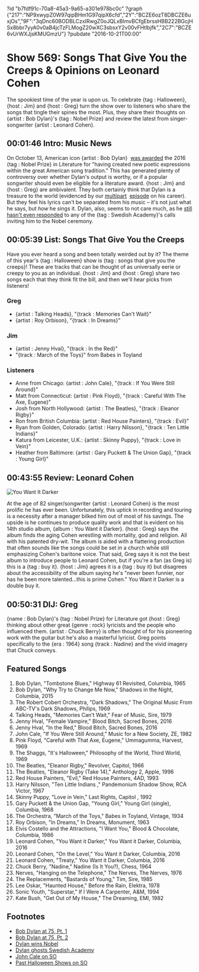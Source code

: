 ?id "b7fdf91c-70a8-45a3-9a65-a301e978bc0c"
?graph {"217":"NP9xwypZ0W97qipBHm1G97qipX6cfd","2Y":"BCZE6ozT8DBCZE6uxjOs","9F":"3qDnc60BODBLCzxIRwgZ0oJQLxBImvBCfgEbrssHBB222BGcjHSx8bbr7yyA0v0aB4jcTzFLMogZ20wXC3sbsxY2v00vFHtlbjfk","2C7":"BCZE6vUrWXJjsKMUGmzU"}
?pubdate "2016-10-21T00:00"
# Show 569: Songs That Give You the Creeps & Opinions on Leonard Cohen

The spookiest time of the year is upon us. To celebrate {tag : Halloween}, {host : Jim} and {host : Greg} turn the show over to listeners who share the songs that tingle their spines the most. Plus, they share their thoughts on {artist : Bob Dylan}'s {tag : Nobel Prize} and review the latest from singer-songwriter {artist : Leonard Cohen}.



## 00:01:46 Intro: Music News


On October 13, American icon {artist : Bob Dylan}  [was awarded](https://www.nobelprize.org/nobel_prizes/literature/laureates/2016/) the 2016 {tag : Nobel Prize} in Literature for "having created new poetic expressions within the great American song tradition." This has generated plenty of controversy over whether Dylan's output is worthy, or if a popular songwriter should even be eligible for a literature award. {host : Jim} and {host : Greg} are ambivalent. They both certainly think that Dylan is a treasure to the world (evidenced by our [multipart](/show/548)  [episode](/show/549) on his career). But they feel his lyrics can't be separated from his music – it's not just what he says, but *how* he sings it. Dylan, also, seems to not care much, as he [still hasn't even responded](https://www.theguardian.com/music/2016/oct/17/nobel-prize-bob-dylan-unable-to-reach) to any of the {tag : Swedish Academy}'s calls inviting him to the Nobel ceremony.



## 00:05:39 List: Songs That Give You the Creeps

Have you ever heard a song and been totally weirded out by it? The theme of this year's {tag : Halloween} show is {tag : songs that give you the creeps}! These are tracks that can be thought of as universally eerie or creepy to you as an individual. {host : Jim} and {host : Greg} share two songs each that they think fit the bill, and then we'll hear picks from listeners!


### Greg

- {artist : Talking Heads}, "{track : Memories Can't Wait}"
- {artist : Roy Orbison}, "{track : In Dreams}"


### Jim

- {artist : Jenny Hval}, "{track : In the Red}"
- "{track : March of the Toys}" from Babes in Toyland


### Listeners

- Anne from Chicago: {artist : John Cale}, "{track : If You Were Still Around}"
- Matt from Connecticut: {artist : Pink Floyd}, "{track : Careful With The Axe, Eugene}"
- Josh from North Hollywood: {artist : The Beatles}, "{track : Eleanor Rigby}"
- Ron from British Columbia: {artist : Red House Painters}, "{track : Evil}"
- Ryan from Golden, Colorado: {artist : Harry Nilsson}, "{track : Ten Little Indians}"
- Katura from Leicester, U.K.: {artist : Skinny Puppy}, "{track : Love in Vein}"
- Heather from Baltimore: {artist : Gary Puckett & The Union Gap}, "{track : Young Girl}"



## 00:43:55 Review: Leonard Cohen

![You Want It Darker](https://static.soundopinions.org/assets/569/2170.jpg)

At the age of 82 singer/songwriter {artist : Leonard Cohen} is the most prolific he has ever been. Unfortunately, this uptick in recording and touring is a necessity after a manager bilked him out of most of his savings. The upside is he continues to produce quality work and that is evident on his 14th studio album, {album : You Want it Darker}. {host : Greg} says the album finds the aging Cohen wrestling with mortality, god and religion. All with his patented dry-wit. The album is aided with a flattering production that often sounds like the songs could be set in a church while still emphasizing Cohen's baritone voice. That said, Greg says it is not the best album to introduce people to Leonard Cohen, but if you're a fan (as Greg is) this is a {tag : buy it}. {host : Jim} agrees it is a {tag : buy it} but disagrees about the accessibility of the album saying he's "never been funnier, nor has he been more talented...this is prime Cohen."  You Want it Darker is a double buy it.



## 00:50:31 DIJ: Greg

{name : Bob Dylan}'s {tag : Nobel Prize} for Literature got {host : Greg} thinking about other great {genre : rock} lyricists and the people who influenced them. {artist : Chuck Berry} is often thought of for his pioneering work with the guitar but he's also a masterful lyricist. Greg points specifically to the {era : 1964} song {track : Nadine} and the vivid imagery that Chuck conveys.



## Featured Songs

1. Bob Dylan, "Tombstone Blues," Highway 61 Revisited, Columbia, 1965
2. Bob Dylan, "Why Try to Change Me Now," Shadows in the Night, Columbia, 2015
3. The Robert Cobert Orchestra, "Dark Shadows," The Original Music From ABC-TV's Dark Shadows, Philips, 1969
4. Talking Heads, "Memories Can't Wait," Fear of Music, Sire, 1979
5. Jenny Hval, "Female Vampire," Blood Bitch, Sacred Bones, 2016
6. Jenny Hval, "In the Red," Blood Bitch, Sacred Bones, 2016
7. John Cale, "If You Were Still Around," Music for a New Society, ZE, 1982
8. Pink Floyd, "Careful with That Axe, Eugene," Ummagumma, Harvest, 1969
9. The Shaggs, "It's Halloween," Philosophy of the World, Third World, 1969
10. The Beatles, "Eleanor Rigby," Revolver, Capitol, 1966
11. The Beatles, "Eleanor Rigby (Take 14)," Anthology 2, Apple, 1996
12. Red House Painters, "Evil," Red House Painters, 4AD, 1993
13. Harry Nilsson, "Ten Little Indians ," Pandemonium Shadow Show, RCA Victor, 1967
14. Skinny Puppy, "Love in Vein," Last Rights, Capitol , 1992
15. Gary Puckett & the Union Gap, "Young Girl," Young Girl (single), Columbia, 1968
16. The Orchestra, "March of the Toys," Babes in Toyland, Vintage, 1934
17. Roy Orbison, "In Dreams," In Dreams, Monument, 1963
18. Elvis Costello and the Attractions, "I Want You," Blood & Chocolate, Columbia, 1986
19. Leonard Cohen, "You Want it Darker," You Want it Darker, Columbia, 2016
20. Leonard Cohen, "On the Level," You Want it Darker, Columbia, 2016
21. Leonard Cohen, "Treaty," You Want it Darker, Columbia, 2016
22. Chuck Berry, "Nadine," Nadine (Is It You?), Chess, 1964
23. Nerves, "Hanging on the Telephone," The Nerves, The Nerves, 1976
24. The Replacements, "Bastards of Young," Tim, Sire, 1985
25. Lee Oskar, "Haunted House," Before the Rain, Elektra, 1978
26. Sonic Youth, "Superstar," If I Were A Carpenter, A&M, 1994
27. Kate Bush, "Get Out of My House," The Dreaming, EMI, 1982



## Footnotes

- [Bob Dylan at 75, Pt. 1](/show/548)
- [Bob Dylan at 75, Pt. 2](/show/549)
- [Dylan wins Nobel](https://www.nobelprize.org/nobel_prizes/literature/laureates/2016/)
- [Dylan ghosts Swedish Academy](https://www.theguardian.com/music/2016/oct/17/nobel-prize-bob-dylan-unable-to-reach)
- [John Cale on SO](/show/1)
- [Past Halloween Shows on SO](/search/?index=halloween)